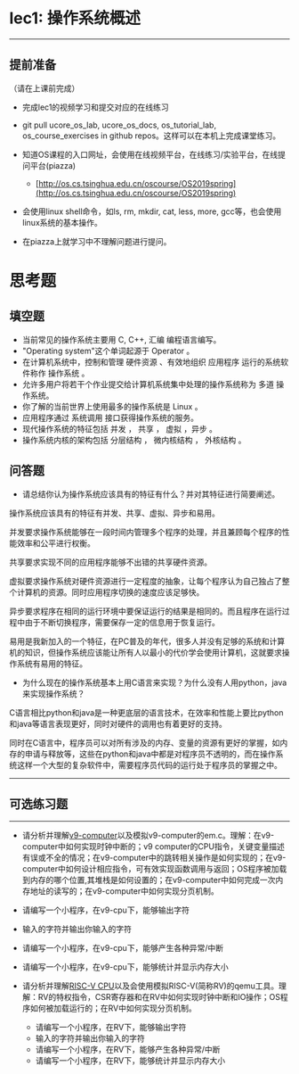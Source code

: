 # lec1: 操作系统概述

---

## **提前准备**

（请在上课前完成）

* 完成lec1的视频学习和提交对应的在线练习
* git pull ucore\_os\_lab, ucore\_os\_docs, os\_tutorial\_lab, os\_course\_exercises in github repos。这样可以在本机上完成课堂练习。
* 知道OS课程的入口网址，会使用在线视频平台，在线练习/实验平台，在线提问平台\(piazza\)
  * [http://os.cs.tsinghua.edu.cn/oscourse/OS2019spring](http://os.cs.tsinghua.edu.cn/oscourse/OS2019spring)


* 会使用linux shell命令，如ls, rm, mkdir, cat, less, more, gcc等，也会使用linux系统的基本操作。
* 在piazza上就学习中不理解问题进行提问。



# 思考题

## 填空题

* 当前常见的操作系统主要用 C, C++, 汇编 编程语言编写。
* "Operating system"这个单词起源于 Operator 。
* 在计算机系统中，控制和管理 硬件资源 、有效地组织 应用程序 运行的系统软件称作 操作系统 。
* 允许多用户将若干个作业提交给计算机系统集中处理的操作系统称为 多道 操作系统。
* 你了解的当前世界上使用最多的操作系统是 Linux 。
* 应用程序通过 系统调用 接口获得操作系统的服务。
* 现代操作系统的特征包括 并发 ， 共享 ， 虚拟 ，异步 。
* 操作系统内核的架构包括 分层结构 ， 微内核结构 ， 外核结构 。


## 问答题

- 请总结你认为操作系统应该具有的特征有什么？并对其特征进行简要阐述。

操作系统应该具有的特征有并发、共享、虚拟、异步和易用。

并发要求操作系统能够在一段时间内管理多个程序的处理，并且兼顾每个程序的性能效率和公平进行权衡。

共享要求实现不同的应用程序能够不出错的共享硬件资源。

虚拟要求操作系统对硬件资源进行一定程度的抽象，让每个程序认为自己独占了整个计算机的资源。同时应用程序切换的速度应该足够快。

异步要求程序在相同的运行环境中要保证运行的结果是相同的。而且程序在运行过程中由于不断切换程序，需要保存一定的信息用于恢复运行。

易用是我新加入的一个特征，在PC普及的年代，很多人并没有足够的系统和计算机的知识，但操作系统应该能让所有人以最小的代价学会使用计算机，这就要求操作系统有易用的特征。

- 为什么现在的操作系统基本上用C语言来实现？为什么没有人用python，java来实现操作系统？

C语言相比python和java是一种更底层的语言技术，在效率和性能上要比python和java等语言表现更好，同时对硬件的调用也有着更好的支持。

同时在C语言中，程序员可以对所有涉及的内存、变量的资源有更好的掌握，如内存的申请与释放等，这些在python和java中都是对程序员不透明的，而在操作系统这样一个大型的复杂软件中，需要程序员代码的运行处于程序员的掌握之中。

---

## 可选练习题

---

- 请分析并理解[v9\-computer](https://github.com/chyyuu/os_tutorial_lab/blob/master/v9_computer/docs/v9_computer.md)以及模拟v9\-computer的em.c。理解：在v9\-computer中如何实现时钟中断的；v9 computer的CPU指令，关键变量描述有误或不全的情况；在v9\-computer中的跳转相关操作是如何实现的；在v9\-computer中如何设计相应指令，可有效实现函数调用与返回；OS程序被加载到内存的哪个位置,其堆栈是如何设置的；在v9\-computer中如何完成一次内存地址的读写的；在v9\-computer中如何实现分页机制。


- 请编写一个小程序，在v9-cpu下，能够输出字符


- 输入的字符并输出你输入的字符


- 请编写一个小程序，在v9-cpu下，能够产生各种异常/中断


- 请编写一个小程序，在v9-cpu下，能够统计并显示内存大小



- 请分析并理解[RISC-V CPU](http://www.riscvbook.com/chinese/)以及会使用模拟RISC\-V(简称RV)的qemu工具。理解：RV的特权指令，CSR寄存器和在RV中如何实现时钟中断和IO操作；OS程序如何被加载运行的；在RV中如何实现分页机制。
  - 请编写一个小程序，在RV下，能够输出字符
  - 输入的字符并输出你输入的字符
  - 请编写一个小程序，在RV下，能够产生各种异常/中断
  - 请编写一个小程序，在RV下，能够统计并显示内存大小
